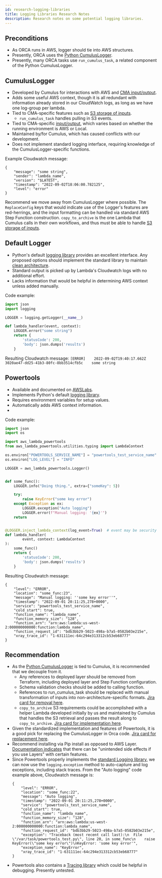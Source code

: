 ```yaml
---
id: research-logging-libraries
title: Logging Libraries Research Notes
description: Research notes on some potential logging libraries.
---
```


## Preconditions
- As ORCA runs in AWS, logger should tie into AWS structures.
- Presently, ORCA uses the [Python CumulusLogger](https://github.com/nasa/cumulus-message-adapter-python#logging-with-cumuluslogger).
- Presently, many ORCA tasks use `run_cumulus_task`, a related component of the Python CumulusLogger.

## CumulusLogger
- Developed by Cumulus for interactions with AWS and [CMA input/output](https://nasa.github.io/cumulus/docs/workflows/input_output).
- Adds some useful AWS context, though it is all redundant with information already stored in our CloudWatch logs, as long as we have one log-group per lambda.
- Tied to CMA-specific features such as [S3 storage of inputs](https://nasa.github.io/cumulus/docs/workflows/input_output#replaceconfig-cumulus-remote-message).
  - `run_cumulus_task` handles pulling in S3 events.
- Tied to CMA-specific [input/output](https://nasa.github.io/cumulus/docs/workflows/input_output#cma-inputoutput), which varies based on whether the running environment is AWS or Local.
- Maintained by/for Cumulus, which has caused conflicts with our development.
- Does not implement standard logging interface, requiring knowledge of the CumulusLogger-specific functions.

Example Cloudwatch message:
```
{
    "message": "some string",
    "sender": "lambda_name",
    "version": "$LATEST",
    "timestamp": "2022-09-02T18:06:00.782125",
    "level": "error"
}
```

Recommend we move away from CumulusLogger where possible.
The `ReplaceConfig` keys that would indicate use of the Logger's features are red-herrings, and the input formatting can be handled via standard AWS Step Function construction.
`copy_to_archive` is the one Lambda that Cumulus calls in their own workflows, and thus must be able to handle [S3 storage of inputs](https://nasa.github.io/cumulus/docs/workflows/input_output#replaceconfig-cumulus-remote-message).

## Default Logger
- Python's default [logging library](https://docs.python.org/3/library/logging.html) provides an excellent interface.
  Any proposed options should implement the standard library to maintain [clean architecture](./../development-guide/code/clean-architecture.mdx).
- Standard output is picked up by Lambda's Cloudwatch logs with no additional effort.
- Lacks information that would be helpful in determining AWS context unless added manually.

Code example:
```python
import json
import logging

LOGGER = logging.getLogger(__name__)

def lambda_handler(event, context):
    LOGGER.error("some string")
    return {
        'statusCode': 200,
        'body': json.dumps('results')
    }

```
Resulting Cloudwatch message:
`[ERROR]	2022-09-02T19:40:17.662Z	3020ae47-dd25-41b3-80fc-8bb3514cfb5c	some string`

## Powertools
- Available and documented on [AWSLabs](https://awslabs.github.io/aws-lambda-powertools-python/latest/).
- Implements Python's default [logging library](https://docs.python.org/3/library/logging.html).
- Requires environment variables for setup values.
- Automatically adds AWS context information.
- 

Code example:
```python
import json
import os

import aws_lambda_powertools
from aws_lambda_powertools.utilities.typing import LambdaContext

os.environ["POWERTOOLS_SERVICE_NAME"] = "powertools_test_service_name"
os.environ["LOG_LEVEL"] = "INFO"

LOGGER = aws_lambda_powertools.Logger()


def some_func():
    LOGGER.info("Doing thing.", extra={"someKey": 5})

    try:
        raise KeyError("some key error")
    except Exception as ex:
        LOGGER.exception("Auto logging")
        LOGGER.error(f"Manual logging: '{ex}'")
    return


@LOGGER.inject_lambda_context(log_event=True)  # event may be security risk
def lambda_handler(
        event, context: LambdaContext
):
    some_func()
    return {
        'statusCode': 200,
        'body': json.dumps('results')
    }
```

Resulting Cloudwatch message:
```
{
    "level": "ERROR",
    "location": "some_func:23",
    "message": "Manual logging: ''some key error''",
    "timestamp": "2022-09-01 20:11:25,278+0000",
    "service": "powertools_test_service_name",
    "cold_start": true,
    "function_name": "lambda_name",
    "function_memory_size": "128",
    "function_arn": "arn:aws:lambda:us-west-2:000000000000:function:lambda_name",
    "function_request_id": "bdb3bb29-5023-498a-b7a5-0582b03e215e",
    "xray_trace_id": "1-631111ec-64c294e313312cb53eb68777"
}
```

## Recommendation
- As the [Python CumulusLogger](https://github.com/nasa/cumulus-message-adapter-python#logging-with-cumuluslogger) is tied to Cumulus, 
  it is recommended that we decouple from it.
  - Any references to deployed layer should be removed from Terraform, including deployed layer and Step Function configuration.
  - Schema validation checks should be added to calling function.
  - References to run_cumulus_task should be replaced with manual transformation of inputs into non-architecture-specific formats.
    [Jira card for removal here](https://bugs.earthdata.nasa.gov/browse/ORCA-522).
  - `copy_to_archive` S3 requirements could be accomplished with a helper Lambda developed initially by us and maintained by Cumulus that handles the S3 retrieval 
    and passes the result along to `copy_to_archive`.
    [Jira card for implementation here](https://bugs.earthdata.nasa.gov/browse/ORCA-520).
- Given the standardized implementation and features of Powertools, it is a good pick for replacing the CumulusLogger in Orca code.
  [Jira card for replacement here](https://bugs.earthdata.nasa.gov/browse/ORCA-521).
- Recommend installing via Pip install as opposed to AWS Layer.
  [Documentation indicates](https://awslabs.github.io/aws-lambda-powertools-python/latest/core/logger/#removing-additional-keys) that there can be "unintended side effects if you use Layers" with certain features.
- Since Powertools properly implements the [standard Logging library](https://docs.python.org/3/library/logging.html), we can now use the `logging.exception` method to auto-capture and log exceptions, including stack traces.
  From the "Auto logging" code example above, Cloudwatch message is:
  ```
  {
      "level": "ERROR",
      "location": "some_func:22",
      "message": "Auto logging",
      "timestamp": "2022-09-01 20:11:25,278+0000",
      "service": "powertools_test_service_name",
      "cold_start": true,
      "function_name": "lambda_name",
      "function_memory_size": "128",
      "function_arn": "arn:aws:lambda:us-west-2:000000000000:function:lambda_name",
      "function_request_id": "bdb3bb29-5023-498a-b7a5-0582b03e215e",
      "exception": "Traceback (most recent call last):\n  File \"/var/task/powertools_test.py\", line 20, in some_func\n    raise KeyError(\"some key error\")\nKeyError: 'some key error'",
      "exception_name": "KeyError",
      "xray_trace_id": "1-631111ec-64c294e313312cb53eb68777"
  }
  ```
- Powertools also contains a [Tracing library](https://awslabs.github.io/aws-lambda-powertools-python/latest/core/tracer/) which could be helpful in debugging. Presently untested.
